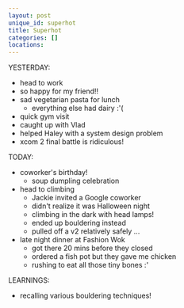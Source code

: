 ```yaml
---
layout: post
unique_id: superhot
title: Superhot
categories: []
locations: 
---
```


YESTERDAY:
* head to work
* so happy for my friend!!
* sad vegetarian pasta for lunch
  * everything else had dairy :'(
* quick gym visit
* caught up with Vlad
* helped Haley with a system design problem
* xcom 2 final battle is ridiculous!

TODAY:
* coworker's birthday!
  * soup dumpling celebration
* head to climbing
  * Jackie invited a Google coworker
  * didn't realize it was Halloween night
  * climbing in the dark with head lamps!
  * ended up bouldering instead
  * pulled off a v2 relatively safely ...
* late night dinner at Fashion Wok
  * got there 20 mins before they closed
  * ordered a fish pot but they gave me chicken
  * rushing to eat all those tiny bones :'

LEARNINGS:
* recalling various bouldering techniques!
